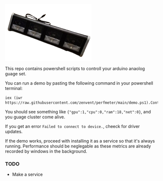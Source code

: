 ![guages](guages.png)

This repo contains powershell scripts to controll your arduino anaolog guage set.

You can run a demo by pasting the following command in your powershell terminal:

```
iex (iwr https://raw.githubusercontent.com/zenvent/perfmeter/main/demo.ps1).Content
```

You should see something like `{"gpu":1,"cpu":0,"ram":18,"net":0}`, and you guage cluster come alive.


If you get an error `Failed to connect to device.`, cheeck for driver updates.

If the demo works, proceed with installing it as a service so that it's always running.
Performance should be neglegable as these metrics are already recorded by windows in the background.

### TODO
* Make a service
